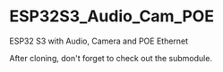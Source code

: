 # ESP32S3_Audio_Cam_POE
ESP32 S3 with Audio, Camera and POE Ethernet

After cloning, don't forget to check out the submodule. 
